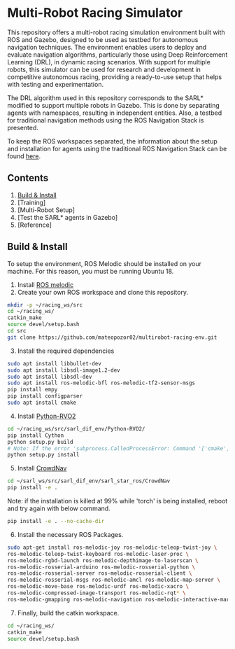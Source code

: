 # Multi-Robot Racing Simulator
This repository offers a multi-robot racing simulation environment built with ROS and Gazebo, designed to be used as testbed for autonomous navigation techniques. 
The environment enables users to deploy and evaluate navigation algorithms, particularly those using Deep Reinforcement Learning (DRL), in dynamic racing scenarios. 
With support for multiple robots, this simulator can be used for research and development in competitive autonomous racing, providing a ready-to-use setup that helps 
with testing and experimentation.


The DRL algorithm used in this repository corresponds to the SARL* modified to support multiple robots in Gazebo. This is done by separating agents with 
namespaces, resulting in independent entities. Also, a testbed for traditional navigation methods using the ROS Navigation Stack is presented.

To keep the ROS workspaces separated, the information about the setup and installation for agents using the traditional ROS Navigation Stack can be found
[here](https://github.com/mateopozor02/traditional-multirobot-env.git). 

## Contents   
1. [Build & Install](build-&-install)   
2. [Training]
3. [Multi-Robot Setup]
5. [Test the SARL* agents in Gazebo]   
7. [Reference]

## Build & Install 
To setup the environment, ROS Melodic should be installed on your machine. For this reason, you must be running Ubuntu 18. 
1. Install [ROS melodic](http://wiki.ros.org/melodic/Installation/Ubuntu)
2. Create your own ROS workspace and clone this repository.
```bash
mkdir -p ~/racing_ws/src
cd ~/racing_ws/
catkin_make
source devel/setup.bash
cd src
git clone https://github.com/mateopozor02/multirobot-racing-env.git
```
3. Install the required dependencies
```bash
sudo apt install libbullet-dev
sudo apt install libsdl-image1.2-dev
sudo apt install libsdl-dev
sudo apt install ros-melodic-bfl ros-melodic-tf2-sensor-msgs
pip install empy
pip install configparser
sudo apt install cmake
```
4. Install [Python-RVO2](https://github.com/sybrenstuvel/Python-RVO2)
```bash
cd ~/racing_ws/src/sarl_dif_env/Python-RVO2/
pip install Cython
python setup.py build
# Note: If the error 'subprocess.CalledProcessError: Command '['cmake', '--build', '.']' returned non-zero exit status 2' is generated, then delete the folder 'build' run 'python setup.py build' the second time
python setup.py install
```
5. Install [CrowdNav](https://github.com/vita-epfl/CrowdNav)
```bash
cd ~/sarl_ws/src/sarl_dif_env/sarl_star_ros/CrowdNav
pip install -e .
```
Note: if the installation is killed at 99% while 'torch' is being installed, reboot and try again with below command.
```bash
pip install -e . --no-cache-dir
```
6. Install the necessary ROS Packages.
```bash
sudo apt-get install ros-melodic-joy ros-melodic-teleop-twist-joy \
ros-melodic-teleop-twist-keyboard ros-melodic-laser-proc \
ros-melodic-rgbd-launch ros-melodic-depthimage-to-laserscan \
ros-melodic-rosserial-arduino ros-melodic-rosserial-python \
ros-melodic-rosserial-server ros-melodic-rosserial-client \
ros-melodic-rosserial-msgs ros-melodic-amcl ros-melodic-map-server \
ros-melodic-move-base ros-melodic-urdf ros-melodic-xacro \
ros-melodic-compressed-image-transport ros-melodic-rqt* \
ros-melodic-gmapping ros-melodic-navigation ros-melodic-interactive-markers
```
7. Finally, build the catkin workspace.
```bash
cd ~/racing_ws/
catkin_make
source devel/setup.bash
```
